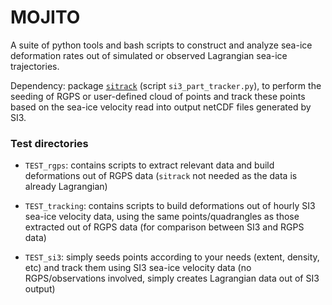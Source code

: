 # MOJITO

A suite of python tools and bash scripts to construct and analyze sea-ice deformation rates out of simulated or observed Lagrangian sea-ice trajectories.

Dependency:  package [`sitrack`](https://github.com/brodeau/sitrack) (script `si3_part_tracker.py`), to perform the seeding of RGPS or user-defined cloud of points and track these points based on the sea-ice velocity read into output netCDF files generated by SI3.


### Test directories

* `TEST_rgps`: contains scripts to extract relevant data and build deformations out of RGPS data (`sitrack` not needed as the data is already Lagrangian)

* `TEST_tracking`: contains scripts to build deformations out of hourly SI3 sea-ice velocity data, using the same points/quadrangles as those extracted out of RGPS data (for comparison between SI3 and RGPS data)

* `TEST_si3`: simply seeds points according to your needs (extent, density, etc) and track them using SI3 sea-ice velocity data (no RGPS/observations involved, simply creates Lagrangian data out of SI3 output)
